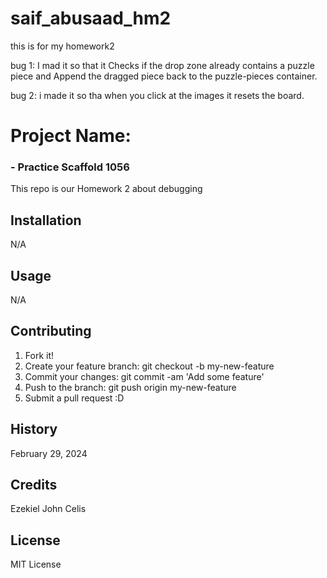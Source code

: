 # saif_abusaad_hm2
this is for my homework2


bug 1: I mad it so that it Checks if the drop zone already contains a puzzle piece and Append the dragged piece back to the puzzle-pieces container.

bug 2: i made it so tha when you click at the images it resets the board.


# Project Name:  
### - Practice Scaffold 1056
 This repo is our Homework 2 about debugging


## Installation 

N/A 

## Usage 

N/A

## Contributing

1. Fork it!
2. Create your feature branch: git checkout -b my-new-feature
3. Commit your changes: git commit -am 'Add some feature'
4. Push to the branch: git push origin my-new-feature
5. Submit a pull request :D


## History

February 29, 2024

## Credits 

Ezekiel John Celis

## License 

MIT License
